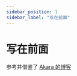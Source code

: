 ```yaml
---
sidebar_position: 1
sidebar_label: "写在前面"
---
```


# 写在前面

参考并借鉴了 [Akara 的博客](https://messiahhh.github.io/blog/)
